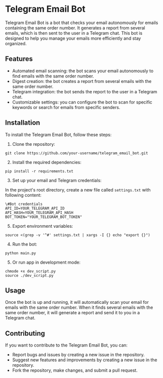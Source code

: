 # Telegram Email Bot

Telegram Email Bot is a bot that checks your email autonomously for emails containing the same order number. It generates a report from several emails, which is then sent to the user in a Telegram chat. This bot is designed to help you manage your emails more efficiently and stay organized.

## Features

- Automated email scanning: the bot scans your email autonomously to find emails with the same order number.
- Digest creation: the bot creates a report from several emails with the same order number.
- Telegram integration: the bot sends the report to the user in a Telegram chat.
- Customizable settings: you can configure the bot to scan for specific keywords or search for emails from specific senders.

## Installation

To install the Telegram Email Bot, follow these steps:

1. Clone the repository:

```
git clone https://github.com/your-username/telegram_email_bot.git
```

2. Install the required dependencies:

```
pip install -r requirements.txt
```

3. Set up your email and Telegram credentials:

In the project's root directory, create a new file called `settings.txt` with following content:

```
\#Bot credentials
API_ID=YOUR_TELEGRAM_API_ID
API_HASH=YOUR_TELEGRAM_API_HASH
BOT_TOKEN="YOUR_TELEGRAM_BOT_TOKEN"
```

5. Export environment variables:

```
source <(grep -v '^#' settings.txt | xargs -I {} echo "export {}")
```

4. Run the bot:

```
python main.py
```

5. Or run app in development mode:

```
chmode +x dev_script.py
source ./dev_script.py
```

## Usage

Once the bot is up and running, it will automatically scan your email for emails with the same order number. When it finds several emails with the same order number, it will generate a report and send it to you in a Telegram chat.

## Contributing

If you want to contribute to the Telegram Email Bot, you can:

- Report bugs and issues by creating a new issue in the repository.
- Suggest new features and improvements by creating a new issue in the repository.
- Fork the repository, make changes, and submit a pull request.
